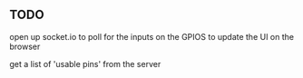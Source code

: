 ## TODO ##
open up socket.io to poll for the inputs on the GPIOS to update the UI on the browser

 get a list of 'usable pins' from the server
